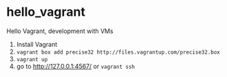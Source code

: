 hello_vagrant
=============

Hello Vagrant, development with VMs

1. Install Vagrant
2. `vagrant box add precise32 http://files.vagrantup.com/precise32.box`
3. `vagrant up`
4. go to http://127.0.0.1:4567/ or `vagrant ssh`
